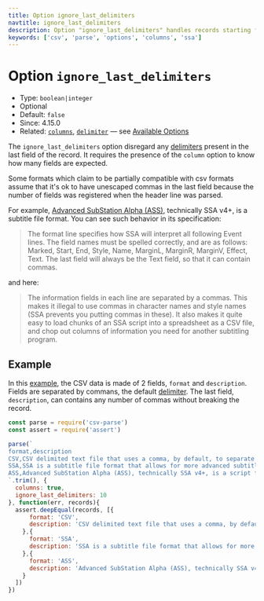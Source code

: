 ```yaml
---
title: Option ignore_last_delimiters
navtitle: ignore_last_delimiters
description: Option "ignore_last_delimiters" handles records starting from a requested line number.
keywords: ['csv', 'parse', 'options', 'columns', 'ssa']
---
```


# Option `ignore_last_delimiters`

* Type: `boolean|integer`
* Optional
* Default: `false`
* Since: 4.15.0
* Related: [`columns`](/parse/options/columns/), [`delimiter`](/parse/options/delimiter/) &mdash; see [Available Options](/parse/options/#available-options)

The `ignore_last_delimiters` option disregard any [delimiters](/parse/options/delimiter/) present in the last field of the record. It requires the presence of the `column` option to know how many fields are expected.

Some formats which claim to be partially compatible with csv formats assume that it's ok to have unescaped commas in the last field because the number of fields was registered when the header line was parsed.

For example, [Advanced SubStation Alpha (ASS)](https://en.wikipedia.org/wiki/SubStation_Alpha), technically SSA v4+, is a subtitle file format.  You can see such behavior in its specification:

> The format line specifies how SSA will interpret all following Event lines. The field names must be spelled correctly, and are as follows:
  Marked, Start, End, Style, Name, MarginL, MarginR, MarginV, Effect, Text.
  The last field will always be the Text field, so that it can contain commas.

and here:

> The information fields in each line are separated by a commas.
  This makes it illegal to use commas in character names and style names (SSA prevents you putting commas in these). It also makes it quite easy to load chunks of an SSA script into a spreadsheet as a CSV file, and chop out columns of information you need for another subtitling program.

## Example

In this [example](/https://github.com/adaltas/node-csv-parse/blob/master/samples/option.ignore_last_delimiters.js), the CSV data is made of 2 fields, `format` and `description`. Fields are separated by commans, the default [delimiter](/parse/options/delimiter/). The last field, `description`, can contains any number of commas without breaking the record.

```js
const parse = require('csv-parse')
const assert = require('assert')

parse(`
format,description
CSV,CSV delimited text file that uses a comma, by default, to separate values.
SSA,SSA is a subtitle file format that allows for more advanced subtitles than the conventional SRT and similar formats.
ASS,Advanced SubStation Alpha (ASS), technically SSA v4+, is a script for more advanced subtitles than SSA.
`.trim(), {
  columns: true,
  ignore_last_delimiters: 10
}, function(err, records){
  assert.deepEqual(records, [{
      format: 'CSV',
      description: 'CSV delimited text file that uses a comma, by default, to separate values.'
    },{
      format: 'SSA',
      description: 'SSA is a subtitle file format that allows for more advanced subtitles than the conventional SRT and similar formats.'
    },{
      format: 'ASS',
      description: 'Advanced SubStation Alpha (ASS), technically SSA v4+, is a script for more advanced subtitles than SSA.'
    }
  ])
})
```
